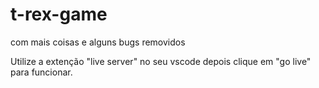 # t-rex-game
com mais coisas e alguns bugs removidos 

Utilize a extenção "live server" no seu vscode
depois clique em "go live" para funcionar.
